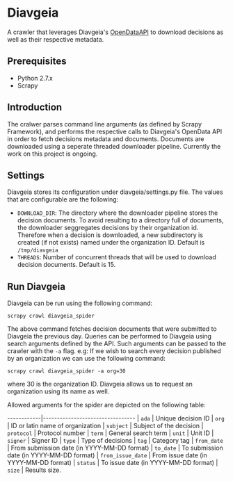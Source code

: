 Diavgeia
========

A crawler that leverages Diavgeia's [OpenDataAPI](https://diavgeia.gov.gr/api/help) 
to download decisions as well as their respective metadata.

Prerequisites
-------------

- Python 2.7.x
- Scrapy

Introduction
------------

The cralwer parses command line arguments (as defined by Scrapy Framework), and
performs the respective calls to Diavgeia's OpenData API in order to fetch
decisions metadata and documents. Documents are downloaded using a seperate
threaded downloader pipeline. Currently the work on this project is ongoing.

Settings
--------
Diavgeia stores its configuration under diavgeia/settings.py file. The values
that are configurable are the following:

- `DOWNLOAD_DIR`: The directory where the downloader pipeline stores the
  decision documents. To avoid resulting to a directory full of documents, the
  downloader seggregates decisions by their organization id. Therefore when a decision 
  is downloaded, a new subdirectory is created (if not exists) named under the
  organization ID. Default is `/tmp/diavgeia`
- `THREADS`: Number of concurrent threads that will be used to download decision 
  documents. Default is 15.

Run Diavgeia
------------
Diavgeia can be run using the following command: 

    scrapy crawl diavgeia_spider
    
The above command fetches decision documents that were submitted to Diavgeia the previous 
day. Queries can be performed to Diavgeia using search arguments defined by the API.
Such arguments can be passed to the crawler with the `-a` flag. 
e.g: If we wish to search every decision published by an organization we can use the 
following command: 

    scrapy crawl diavgeia_spider -a org=30
    
where 30 is the organization ID.
Diavgeia allows us to request an organization using its name as well.

Allowed arguments for the spider are depicted on the following table:

------------|---------------------------------
| `ada`			| Unique decision ID
| `org`			| ID or latin name of organization
| `subject`	| Subject of the decision
| `protocol`	| Protocol number
| `term`			| General search term
| `unit`			| Unit ID 
| `signer`		| Signer ID
| `type`			| Type of decisions
| `tag`			| Category tag
| `from_date`		| From submission date (in YYYY-MM-DD format)
| `to_date`		| To submission date (in YYYY-MM-DD format)
| `from_issue_date`	| From issue date (in YYYY-MM-DD format)
| `status`		| To issue date (in YYYY-MM-DD format)
| `size`			| Results size.

<!-- vi: tw=80 -->
